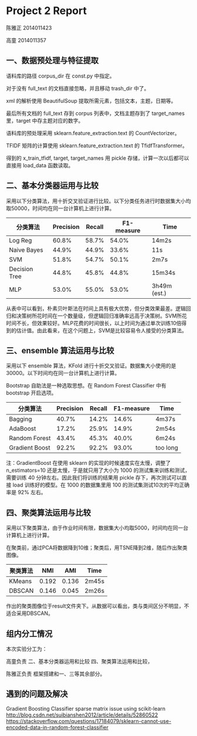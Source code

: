 # Project 2 Report

陈雅正	2014011423

高童 	2014011357

## 一、数据预处理与特征提取

语料库的路径 corpus_dir 在 const.py 中指定。

对于没有 full_text 的文档直接忽略，并且移动 trash_dir 中了。

xml 的解析使用 BeautifulSoup 提取所需元素，包括文本，主题，日期等。

最后所有文档的 full_text 存到 corpus 列表中，文档主题存到了 target_names 里，target 中存主题对应的数字。

语料库的预处理采用 sklearn.feature_extraction.text 的 CountVectorizer。

TFIDF 矩阵的计算使用 sklearn.feature_extraction.text 的 TfidfTransformer。

得到的 x_train_tfidf, target, target_names 用 pickle 存储，计算一次以后都可以直接用 load_data 函数读取。

## 二、基本分类器运用与比较

采用以下分类算法，用十折交叉验证进行比较。以下分类任务进行时数据集大小均取50000，时间均在同一台计算机上进行计算。

| 分类算法          | Precision | Recall | F1-measure | Time         |
| ------------- | --------- | ------ | ---------- | ------------ |
| Log Reg       | 60.8%     | 58.7%  | 54.0%      | 14m2s        |
| Naive Bayes   | 44.9%     | 44.9%  | 33.6%      | 11s          |
| SVM           | 51.8%     | 54.7%  | 50.1%      | 2m7s         |
| Decision Tree | 44.8%     | 45.8%  | 44.8%      | 15m34s       |
| MLP           | 53.0%     | 55.0%  | 53.0%      | 3h49m (est.) |

从表中可以看到，朴素贝叶斯法在时间上具有极大优势，但分类效果最差。逻辑回归和决策树所花时间在一个数量级，但逻辑回归准确率远高于决策树。SVM所花时间不长，但效果较好。MLP花费的时间很长，以上时间为通过单次训练10倍得到的估计值。由此看来，在这个问题上，SVM是比较容易令人接受的分类算法。

## 三、ensemble 算法运用与比较

采用以下 ensemble 算法，KFold 进行十折交叉验证。数据集大小使用的是 30000。以下时间均在同一台计算机上进行计算。

Bootstrap 自助法是一种选取思想。在 Random Forest Classifier 中有 bootstrap 开启选项。

| 分类算法           | Precision | Recall | F1-measure | Time     |
| -------------- | --------- | ------ | ---------- | -------- |
| Bagging        | 40.7%     | 14.2%  | 14.6%      | 4m37s    |
| AdaBoost       | 17.2%     | 25.9%  | 14.9%      | 2m54s    |
| Random Forest  | 43.4%     | 45.3%  | 40.0%      | 6m24s    |
| Gradient Boost | 92.2%     | 92.2%  | 93.0%      | too long |

注：GradientBoost 在使用 sklearn 的实现的时候速度实在太慢，调整了 n_estimators=10 还是太慢，于是就只用了大小为 1000 的测试集来训练和测试，需要训练 40 分钟左右。因此我们将训练的结果用 pickle 存下，再次测试可以直接 load 训练好的模型。在 1000 的数据集里用 100 的测试集测试10次的平均正确率是 92% 左右。

## 四、聚类算法运用与比较

采用以下聚类算法，由于作业时间有限，数据集大小均取5000，时间均在同一台计算机上进行计算。

在聚类前，通过PCA将数据降到10维；聚类后，用TSNE降到2维，随后作出聚类图像。

| 聚类算法   | NMI   | AMI   | Time  |
| ------ | ----- | ----- | ----- |
| KMeans | 0.192 | 0.136 | 2m45s |
| DBSCAN | 0.146 | 0.045 | 2m26s |

作出的聚类图像位于result文件夹下。从数据可以看出，类与类间区分不明显，不适合采用DBSCAN。

## 组内分工情况

本次实验分工为：

高童负责
    二、基本分类器运用和比较
    四、聚类算法运用和比较，

陈雅正负责
    框架搭建和一、三等其余部分。

## 遇到的问题及解决

Gradient Boosting Classifier sparse matrix issue using scikit-learn
http://blog.csdn.net/suibianshen2012/article/details/52860522
https://stackoverflow.com/questions/17184079/sklearn-cannot-use-encoded-data-in-random-forest-classifier